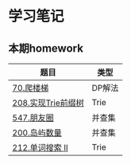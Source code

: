 # 学习笔记

## 本期homework

|题目|类型|
|-|-|
|[70.爬楼梯](./70.爬楼梯.java)|DP解法|
|[208.实现Trie前缀树](./208.实现-trie-前缀树.java)|Trie|
|[547.朋友圈](./547.朋友圈.java)|并查集|
|[200.岛屿数量](./200.岛屿数量.java)|并查集|
|[212.单词搜索 II](./200.岛屿数量.java)|Trie|
